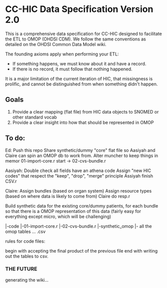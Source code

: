 # CC-HIC Data Specification Version 2.0

This is a comprehensive data specification for CC-HIC designed to facilitate the ETL to OMOP (OHDSI CDM). We follow the same conventions as detailed on the OHDSI Common Data Model wiki.

The founding axioms apply when performing your ETL:
- If something happens, we must know about it and have a record.
- If there is no record, it must follow that nothing happened.

It is a major limitation of the current iteration of HIC, that missingness is prolific, and cannot be distinguished from when something didn't happen.

## Goals

1. Provide a clear mapping (flat file) from HIC data objects to SNOMED or other standard vocab
2. Provide a clear insight into how that should be represented in OMOP

## To do:

Ed:
Push this repo
Share synthetic/dummy "core" flat file so Aasiyah and Claire can spin an OMOP db to work from.
Alter muncher to keep things in memor
01-import-core.r
start -> 02-cvs-bundle.r

Aasiyah:
Double check all fields have an athena code
Assign "new HIC codes" that respect the "keep", "drop", "merge" principle
Assiyah finish CSV.r

Claire:
Assign bundles (based on organ system)
Assign resource types (based on where data is likely to come from)
Claire do resp.r

Build synthetic data for the existing core/dummy patients, for each bundle so that there is a OMOP representation of this data (fairly easy for everything except micro, which will be challenging)

|-code
  |-01-import-core.r
  |-02-cvs-bundle.r
|-synthetic_omop
  |- all the omop tables ... .csv

rules for code files:

begin with accepting the final product of the previous file
end with writing out the tables to csv.

### THE FUTURE

generating the wiki...


